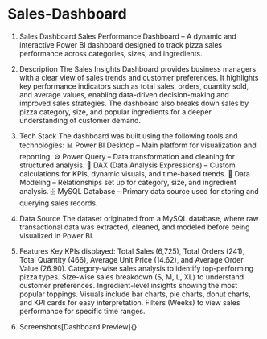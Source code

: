# Sales-Dashboard

1. Sales Dashboard
   Sales Performance Dashboard – A dynamic and interactive Power BI dashboard designed to track pizza sales performance across categories, sizes, and ingredients.

2. Description
   The Sales Insights Dashboard provides business managers with a clear view of sales trends and customer preferences. It highlights key performance indicators such      as total sales, orders, quantity sold, and average values, enabling data-driven decision-making and improved sales strategies. The dashboard also breaks down sales    by pizza category, size, and popular ingredients for a deeper understanding of customer demand.

3. Tech Stack
   The dashboard was built using the following tools and technologies:
   📊 Power BI Desktop – Main platform for visualization and reporting.
   ⚙️ Power Query – Data transformation and cleaning for structured analysis.
   📐 DAX (Data Analysis Expressions) – Custom calculations for KPIs, dynamic visuals, and time-based trends.
   🔗 Data Modeling – Relationships set up for category, size, and ingredient analysis.
   🗄️ MySQL Database – Primary data source used for storing and querying sales records.

4. Data Source
   The dataset originated from a MySQL database, where raw transactional data was extracted, cleaned, and modeled before being visualized in Power BI.

5. Features
   Key KPIs displayed: Total Sales (6,725), Total Orders (241), Total Quantity (466), Average Unit Price (14.62), and Average Order Value (26.90).
   Category-wise sales analysis to identify top-performing pizza types.
   Size-wise sales breakdown (S, M, L, XL) to understand customer preferences.
   Ingredient-level insights showing the most popular toppings.
   Visuals include bar charts, pie charts, donut charts, and KPI cards for easy interpretation.
   Filters (Weeks) to view sales performance for specific time ranges.

6. Screenshots[Dashboard Preview]{}
